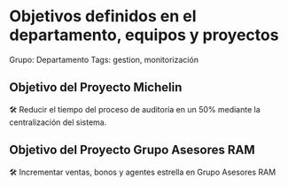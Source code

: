 # Objetivos definidos en el departamento, equipos y proyectos

Grupo: Departamento
Tags: gestion, monitorización

## Objetivo del Proyecto Michelin

<aside>
🛠 Reducir el tiempo del proceso de auditoría en un 50% mediante la centralización del sistema.

</aside>

## Objetivo del Proyecto Grupo Asesores RAM

<aside>
🛠 Incrementar ventas, bonos y agentes estrella en Grupo Asesores RAM

</aside>